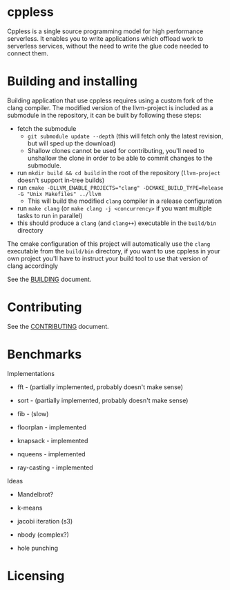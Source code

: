 # cppless

Cppless is a single source programming model for high performance serverless. It enables you to write applications which offload work to serverless services, without the need to write the glue code needed to connect them.

# Building and installing

Building application that use cppless requires using a custom fork of the clang compiler. The modified version of the llvm-project is included as a submodule in the repository, it can be built by following these steps:
- fetch the submodule
  - `git submodule update --depth` (this will fetch only the latest revision, but will sped up the download)
  - Shallow clones cannot be used for contributing, you'll need to unshallow the clone in order to be able to commit changes to the submodule.
- run `mkdir build && cd build` in the root of the repository (`llvm-project` doesn't support in-tree builds)
- run `cmake -DLLVM_ENABLE_PROJECTS="clang" -DCMAKE_BUILD_TYPE=Release -G "Unix Makefiles" ../llvm`
  - This will build the modified `clang` compiler in a release configuration
- run `make clang` (or `make clang -j <concurrency>` if you want multiple tasks to run in parallel)
- this should produce a `clang` (and `clang++`) executable in the `build/bin` directory

The cmake configuration of this project will automatically use the `clang` executable from the `build/bin` directory, if you want to use cppless in your own project you'll have to instruct your build tool to use that version of clang accordingly

See the [BUILDING](BUILDING.md) document.

# Contributing

See the [CONTRIBUTING](CONTRIBUTING.md) document.

# Benchmarks

Implementations

- fft - (partially implemented, probably doesn't make sense)
- sort - (partially implemented, probably doesn't make sense)

- fib - (slow)
- floorplan - implemented
- knapsack - implemented

- nqueens - implemented
- ray-casting - implemented

Ideas
- Mandelbrot?
- k-means
- jacobi iteration (s3)
- nbody (complex?)

- hole punching

# Licensing
